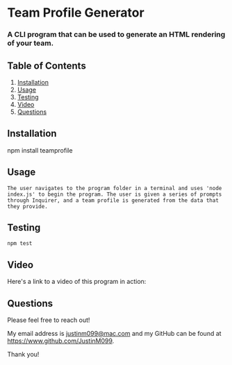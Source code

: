 # Team Profile Generator

  ### A CLI program that can be used to generate an HTML rendering of your team.
  

  

  ## Table of Contents
  
  1. [Installation](#installation)
  2. [Usage](#usage)
  3. [Testing](#testing)
  4. [Video](#video)
  5. [Questions](#questions)
  
  ## Installation
  
  npm install teamprofile
  
  ## Usage
  
    The user navigates to the program folder in a terminal and uses 'node index.js' to begin the program. The user is given a series of prompts through Inquirer, and a team profile is generated from the data that they provide.
  
  ## Testing

    npm test

  
  ## Video
  
  Here's a link to a video of this program in action: 
  
  ## Questions
  
  Please feel free to reach out!
  
  My email address is justinm099@mac.com  and my GitHub can be found at https://www.github.com/JustinM099.

  Thank you!